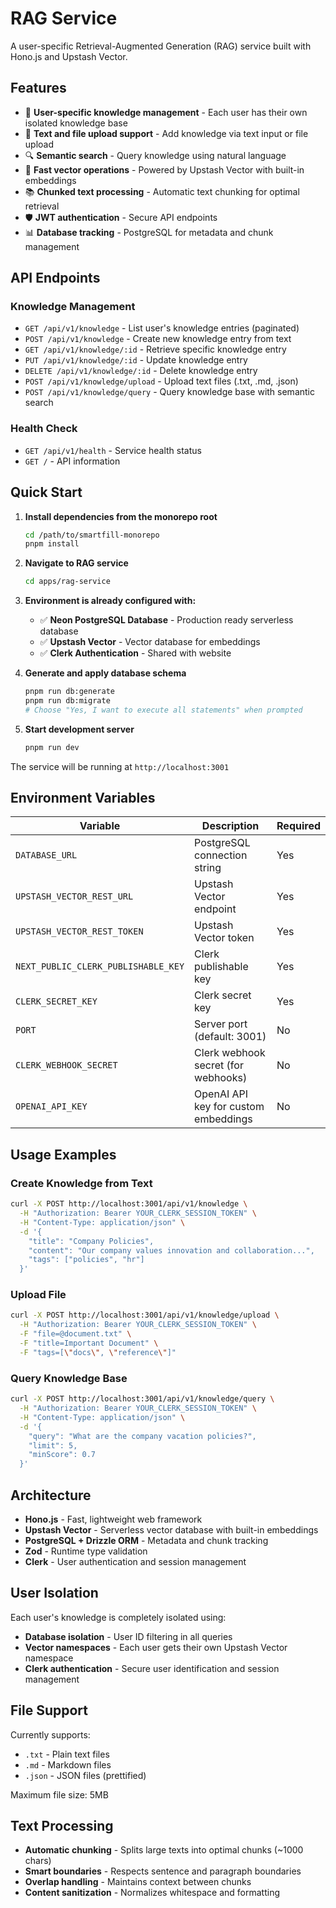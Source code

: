 # RAG Service

A user-specific Retrieval-Augmented Generation (RAG) service built with Hono.js and Upstash Vector.

## Features

- 🔐 **User-specific knowledge management** - Each user has their own isolated knowledge base
- 📄 **Text and file upload support** - Add knowledge via text input or file upload
- 🔍 **Semantic search** - Query knowledge using natural language
- 🚀 **Fast vector operations** - Powered by Upstash Vector with built-in embeddings
- 📚 **Chunked text processing** - Automatic text chunking for optimal retrieval
- 🛡️ **JWT authentication** - Secure API endpoints
- 📊 **Database tracking** - PostgreSQL for metadata and chunk management

## API Endpoints

### Knowledge Management

- `GET /api/v1/knowledge` - List user's knowledge entries (paginated)
- `POST /api/v1/knowledge` - Create new knowledge entry from text
- `GET /api/v1/knowledge/:id` - Retrieve specific knowledge entry
- `PUT /api/v1/knowledge/:id` - Update knowledge entry
- `DELETE /api/v1/knowledge/:id` - Delete knowledge entry
- `POST /api/v1/knowledge/upload` - Upload text files (.txt, .md, .json)
- `POST /api/v1/knowledge/query` - Query knowledge base with semantic search

### Health Check

- `GET /api/v1/health` - Service health status
- `GET /` - API information

## Quick Start

1. **Install dependencies from the monorepo root**
   ```bash
   cd /path/to/smartfill-monorepo
   pnpm install
   ```

2. **Navigate to RAG service**
   ```bash
   cd apps/rag-service
   ```

3. **Environment is already configured with:**
   - ✅ **Neon PostgreSQL Database** - Production ready serverless database
   - ✅ **Upstash Vector** - Vector database for embeddings 
   - ✅ **Clerk Authentication** - Shared with website

4. **Generate and apply database schema**
   ```bash
   pnpm run db:generate
   pnpm run db:migrate
   # Choose "Yes, I want to execute all statements" when prompted
   ```

5. **Start development server**
   ```bash
   pnpm run dev
   ```

The service will be running at `http://localhost:3001`

## Environment Variables

| Variable | Description | Required |
|----------|-------------|----------|
| `DATABASE_URL` | PostgreSQL connection string | Yes |
| `UPSTASH_VECTOR_REST_URL` | Upstash Vector endpoint | Yes |
| `UPSTASH_VECTOR_REST_TOKEN` | Upstash Vector token | Yes |
| `NEXT_PUBLIC_CLERK_PUBLISHABLE_KEY` | Clerk publishable key | Yes |
| `CLERK_SECRET_KEY` | Clerk secret key | Yes |
| `PORT` | Server port (default: 3001) | No |
| `CLERK_WEBHOOK_SECRET` | Clerk webhook secret (for webhooks) | No |
| `OPENAI_API_KEY` | OpenAI API key for custom embeddings | No |

## Usage Examples

### Create Knowledge from Text

```bash
curl -X POST http://localhost:3001/api/v1/knowledge \
  -H "Authorization: Bearer YOUR_CLERK_SESSION_TOKEN" \
  -H "Content-Type: application/json" \
  -d '{
    "title": "Company Policies",
    "content": "Our company values innovation and collaboration...",
    "tags": ["policies", "hr"]
  }'
```

### Upload File

```bash
curl -X POST http://localhost:3001/api/v1/knowledge/upload \
  -H "Authorization: Bearer YOUR_CLERK_SESSION_TOKEN" \
  -F "file=@document.txt" \
  -F "title=Important Document" \
  -F "tags=[\"docs\", \"reference\"]"
```

### Query Knowledge Base

```bash
curl -X POST http://localhost:3001/api/v1/knowledge/query \
  -H "Authorization: Bearer YOUR_CLERK_SESSION_TOKEN" \
  -H "Content-Type: application/json" \
  -d '{
    "query": "What are the company vacation policies?",
    "limit": 5,
    "minScore": 0.7
  }'
```

## Architecture

- **Hono.js** - Fast, lightweight web framework
- **Upstash Vector** - Serverless vector database with built-in embeddings
- **PostgreSQL + Drizzle ORM** - Metadata and chunk tracking
- **Zod** - Runtime type validation
- **Clerk** - User authentication and session management

## User Isolation

Each user's knowledge is completely isolated using:
- **Database isolation** - User ID filtering in all queries
- **Vector namespaces** - Each user gets their own Upstash Vector namespace
- **Clerk authentication** - Secure user identification and session management

## File Support

Currently supports:
- `.txt` - Plain text files
- `.md` - Markdown files  
- `.json` - JSON files (prettified)

Maximum file size: 5MB

## Text Processing

- **Automatic chunking** - Splits large texts into optimal chunks (~1000 chars)
- **Smart boundaries** - Respects sentence and paragraph boundaries
- **Overlap handling** - Maintains context between chunks
- **Content sanitization** - Normalizes whitespace and formatting